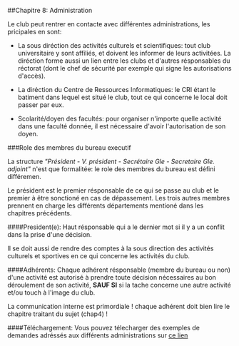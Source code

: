 ##Chapitre 8: Administration

Le club peut rentrer en contacte avec différentes administrations, les pricipales en sont:

- La sous diréction des activités culturels et scientifiques: tout club universitaire y sont affiliés, et doivent les informer de leurs activitées. La diréction forme aussi un lien entre les clubs et d'autres résponsables du réctorat (dont le chef de sécurité par exemple qui signe les autorisations d'accès).

- La diréction du Centre de Ressources Informatiques: le CRI étant le batiment dans lequel est situé le club, tout ce qui concerne le local doit passer par eux.

- Scolarité/doyen des facultés: pour organiser n'importe quelle activité dans une faculté donnée, il est nécessaire d'avoir l'autorisation de son doyen.


###Role des membres du bureau executif

La structure *"Président - V. président - Secrétaire Gle - Secretaire Gle. adjoint"* n'est que formalitée: le role des membres du bureau est défini différemen. 

Le président est le premier résponsable de ce qui se passe au club et le premier à être sonctioné en cas de dépassement. Les trois autres membres prennent en charge les différents départements mentioné dans les chapitres précédents.

####President(e): 
Haut résponsable qui a le dernier mot si il y a un conflit dans la prise d'une décision.

Il se doit aussi de rendre des comptes à la sous direction des activités culturels et sportives en ce qui concerne les activités du club.

####Adhérents:
Chaque adhérent résponsable (membre du bureau ou non) d'une activité est autorisé à prendre toute décision nécessaires au bon déroulement de son activité, **SAUF SI** si la tache concerne une autre activité et/ou touch à l'image du club.

La communication interne est primordiale ! chaque adhérent doit bien lire le chapitre traitant du sujet (chap4) !

####Téléchargement:
Vous pouvez télecharger des exemples de demandes adréssés aux différents administrations sur [ce lien](https://raw.githubusercontent.com/SamyMe/om2Browning/master/odt/2014-2015-demands.tar.gz)

